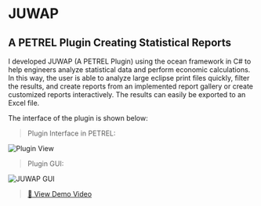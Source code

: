 # JUWAP
##  A PETREL Plugin Creating Statistical Reports

I developed JUWAP (A PETREL Plugin) using the ocean framework in C# to help engineers analyze statistical data and perform economic calculations.
In this way, the user is able to analyze large eclipse print files quickly, filter the results, and create reports from an implemented report gallery or create customized reports interactively. The results can easily be exported to an Excel file.

The interface of the plugin is shown below:



> Plugin Interface in PETREL:

![Plugin View](https://user-images.githubusercontent.com/75472719/195130368-3f62fe56-34d8-4523-8173-f1ca486989f4.png)

> Plugin GUI:

![JUWAP GUI](https://user-images.githubusercontent.com/75472719/195130573-770bba1f-81cc-46a6-a09f-b426a5b68eba.png)

 
> [🎥 View Demo Video](https://www.youtube.com/watch?v=WEHNwlCc0IU&ab_channel=M.Joukar)
